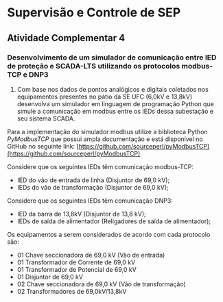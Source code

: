 # Supervisão e Controle de SEP

## Atividade Complementar 4

### Desenvolvimento de um simulador de comunicação entre IED de proteção e SCADA-LTS utilizando os protocolos modbus-TCP e DNP3

1. Com base nos dados de pontos analógicos e digitais coletados nos equipamentos presentes no pátio da SE UFC (6,0kV e 13,8kV) desenvolva um simulador em linguagem de programação Python que simule a comunicação em modbus entre os IEDs dessa subestação e seu sistema SCADA.

Para a implementação do simulador modbus utilize a biblioteca Python *PyModbusTCP* que possui ampla documentação e está disponível no GitHub no seguinte link: [https://github.com/sourceperl/pyModbusTCP](https://github.com/sourceperl/pyModbusTCP)

Considere que os seguintes IEDs têm comunicação modbus-TCP:
- IED do vão de entrada de linha (Disjuntor de 69,0 kV);
- IEDs do vão de transformação (Disjuntor de 69,0 kV);

Considere que os seguintes IEDs têm comunicação DNP3:
- IED da barra de 13,8kV (Disjuntor de 13,8 kV);
- IEDs de saída de alimentador (Religadores de saída de alimentador);

Os equipamentos a serem considerados de acordo com cada protocolo são:

- 01 Chave seccionadora de 69,0 kV (Vão de entrada)
- 01 Transformador de Corrente de 69,0 kV
- 01 Transformador de Potencial de 69,0 kV
- 01 Disjuntor de 69,0 kV
- 02 Chave seccionadora de 69,0 kV (Vão de transformação)
- 02 Transformadores de 69,0kV/13,8kV
